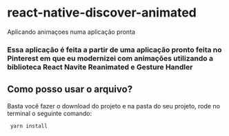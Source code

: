 # react-native-discover-animated
Aplicando animaçoes numa aplicação pronta

### Essa aplicação é feita a partir de uma aplicação pronto feita no Pinterest em que eu modernizei com animações utilizando a biblioteca React Navite Reanimated e Gesture Handler

## Como posso usar o arquivo?
Basta você fazer o download do projeto e na pasta do seu projeto, rode no terminal o seguinte comando:
```bash
 yarn install
```
